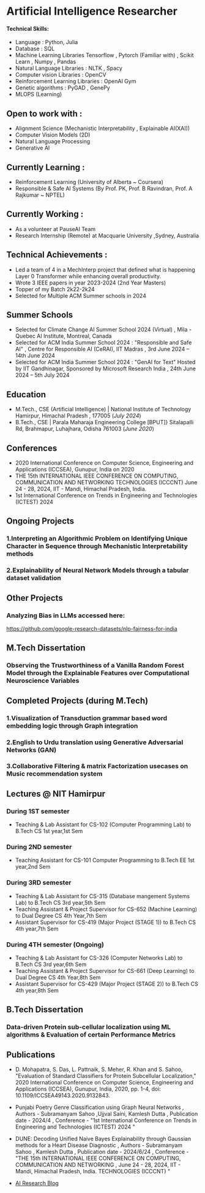 # Artificial Intelligence Researcher

#### Technical Skills: 
- Language : Python, Julia 
- Database : SQL
- Machine Learning Libraries  Tensorflow , Pytorch (Familiar with) , Scikit Learn , Numpy , Pandas
- Natural Language Libraries :  NLTK , Spacy
- Computer vision Libraries :  OpenCV
- Reinforcement Learning Libraries : OpenAI Gym
- Genetic algorithms : PyGAD , GenePy
- MLOPS (Learning)
  
## Open to work with :
- Alignment Science (Mechanistic Interpretability , Explainable AI(XAI))
- Computer Vision Models (2D)
- Natural Language Processing
- Generative AI 

## Currently Learning :
- Reinforcement Learning (University of Alberta ~ Coursera)
- Responsible & Safe AI Systems (By Prof. PK, Prof. B Ravindran, Prof. A Rajkumar ~ NPTEL)


## Currently Working :
- As a volunteer at PauseAI Team
- Research Internship (Remote) at Macquarie University ,Sydney, Australia

## Technical Achievements :

- Led a team of 4 in a MechInterp project that defined what is happening Layer 0 Transformer while enhancing overall productivity.
- Wrote 3 IEEE papers in year 2023-2024 (2nd Year Masters)
- Topper of my Batch 2k22-2k24
- Selected for Multiple ACM Summer schools in 2024 
  


## Summer Schools
- Selected for Climate Change AI Summer School 2024 (Virtual) , Mila - Quebec AI Institute, Montreal, Canada
- Selected for ACM India Summer School 2024 : "Responsible and Safe AI" , Centre for Responsible AI (CeRAI), IIT Madras , 3rd June 2024 – 14th June 2024
- Selected for ACM India Summer School 2024 : "GenAI for Text" Hosted by IIT Gandhinagar, Sponsored by Microsoft Research India , 24th June 2024 – 5th July 2024



## Education							       		
- M.Tech., CSE (Artificial Intelligence) | National Institute of Technology Hamirpur, Himachal Pradesh , 177005 (_July 2024_)		        		
- B.Tech., CSE | Parala Maharaja Engineering College [BPUT]}  Sitalapalli Rd, Brahmapur, Luhajhara, Odisha 761003 (_June 2020_)
  
## Conferences
 - 2020 International Conference on Computer Science, Engineering and Applications (ICCSEA), Gunupur, India on 2020
 - THE 15th INTERNATIONAL IEEE CONFERENCE ON COMPUTING, COMMUNICATION AND NETWORKING TECHNOLOGIES (ICCCNT) June 24 - 28, 2024, IIT - Mandi, Himachal Pradesh, India.
 - 1st International Conference on Trends in Engineering and Technologies (ICTEST) 2024
  
## Ongoing Projects  
### 1.Interpreting an Algorithmic Problem on Identifying Unique Character in Sequence through Mechanistic Interpretability methods
### 2.Explainability of Neural Network Models through a tabular dataset validation

## Other Projects
### Analyzing Bias in LLMs  accessed here:
 https://github.com/google-research-datasets/nlp-fairness-for-india

## M.Tech Dissertation 
### Observing the Trustworthiness of a Vanilla Random Forest Model through the Explainable Features over Computational Neuroscience Variables


## Completed Projects (during M.Tech)
### 1.Visualization of Transduction grammar based word embedding logic through Graph integration
### 2.English to Urdu translation using Generative Adversarial Networks (GAN)
### 3.Collaborative Filtering & matrix Factorization usecases on Music recommendation system 

## Lectures  @ NIT Hamirpur
### During 1ST semester
- Teaching & Lab Assistant for CS-102 (Computer Programming Lab) to B.Tech CS 1st year,1st Sem
  
### During 2ND semester
- Teaching Assistant for CS-101 Computer Programming to B.Tech EE 1st year,2nd Sem


### During 3RD semester 
- Teaching & Lab Assistant for CS-315 (Database mangement Systems Lab) to B.Tech CS 3rd year,5th Sem  
- Teaching Assistant & Project Supervisor for CS-652 (Machine Learning) to Dual Degree CS 4th Year,7th Sem
- Assistant Supervisor for CS-419 (Major Project (STAGE 1)) to B.Tech CS 4th year,7th Sem

### During 4TH semester (Ongoing)
- Teaching & Lab Assistant for CS-326 (Computer Networks Lab) to B.Tech CS 3rd year,6th Sem 
- Teaching Assistant & Project Supervisor for CS-661 (Deep Learning) to Dual Degree CS 4th Year,8th Sem
- Assistant Supervisor for CS-429 (Major Project (STAGE 2)) to B.Tech CS 4th year,8th Sem

  
## B.Tech Dissertation 
### Data-driven Protein sub-cellular localization using ML algorithms & Evaluation of certain Performance Metrics

## Publications
- D. Mohapatra, S. Das, L. Pattnaik, S. Meher, R. Khan and S. Sahoo, "Evaluation of Standard Classifiers for Protein Subcellular Localization," 2020 International Conference on Computer Science, Engineering and Applications (ICCSEA), Gunupur, India, 2020, pp. 1-4, doi: 10.1109/ICCSEA49143.2020.9132843.
- Punjabi Poetry Genre Classification using Graph Neural Networks , Authors - Subramanyam Sahoo ,Ujjval Saini, Kamlesh Dutta , Publication date - 2024/4 , Conference - "1st International Conference on Trends in Engineering and Technologies (ICTEST) 2024 "
- DUNE: Decoding Unified Naive Bayes Explainability through Gaussian methods for a Heart Disease Diagnostic , Authors - Subramanyam Sahoo , Kamlesh Dutta , Publication date - 2024/6/24 , Conference - "THE 15th INTERNATIONAL IEEE CONFERENCE ON COMPUTING, COMMUNICATION AND NETWORKING , June 24 - 28, 2024, IIT - Mandi, Himachal Pradesh, India. TECHNOLOGIES (ICCCNT) "


- [AI Research Blog](https://medium.com/@wsubramanyamsahoo)

